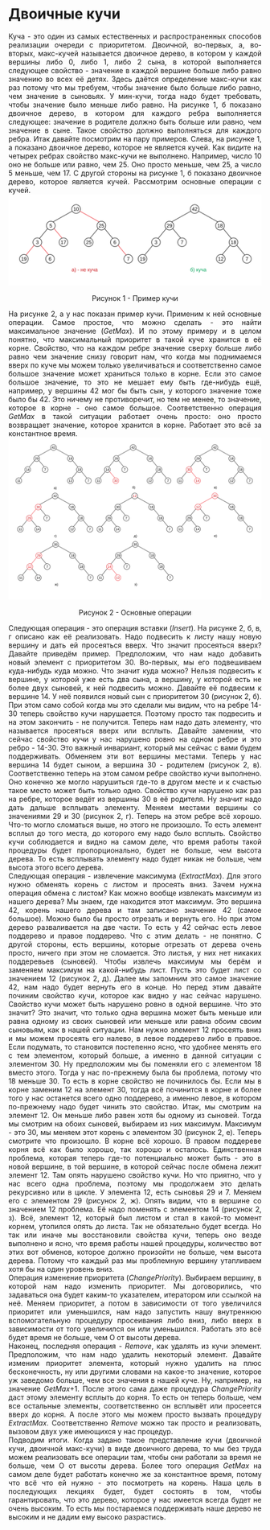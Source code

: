 <h1>Двоичные кучи</h1>
<div align="justify">
Куча - это один из самых естественных и распространенных способов реализации очереди с приоритетом. 
Двоичной, во-первых, а, во-вторых, макс-кучей называется двоичное дерево, в котором у каждой вершины 
либо 0, либо 1, либо 2 сына, в которой выполняется следующее свойство - значение в каждой вершине больше
либо равно значению во всех её детях. Здесь даётся определение макс-кучи как раз потому что мы требуем, 
чтобы значение было больше либо равно, чем значение в сыновьях. У мин-кучи, тогда надо будет требовать, чтобы 
значение было меньше либо равно. На рисунке 1, б показано двоичное дерево, в котором для каждого ребра выполняется
следующее: значение в родителе должно быть больше или равно, чем значение в сыне. Такое свойство должно 
выполняться для каждого ребра. Итак давайте посмотрим на пару примеров. Слева, на рисунке 1, а показано 
двоичное дерево, которое не является кучей. Как видите на четырех ребрах свойство макс-кучи не выполнено. 
Например, число 10 оно не больше или равно, чем 25. Оно просто меньше, чем 25, а число 5 меньше, чем 17. 
С другой стороны на рисунке 1, б показано двоичное дерево, которое является кучей. Рассмотрим основные 
операции с кучей.
<div align="center">
<img src="/images/heaps/image1.svg" alt="Пример кучи" />
<p>Рисунок 1 - Пример кучи</p>
</div>
</div>
<div align="justify">
На рисунке 2, а у нас показан пример кучи. Применим к ней основные операции. Самое простое, что можно сделать - это 
найти максимальное значение (<em>GetMax</em>). И по этому примеру и в целом понятно, что максимальный приоритет в такой куче хранится в 
её корне. Свойство, что на каждом ребре значение сверху больше либо равно чем значение снизу говорит нам, что когда мы
поднимаемся вверх по куче мы можем только увеличиваться и соответственно самое большое значение может храниться только 
в корне. Если это самое большое значение, то это не мешает ему быть где-нибудь ещё, например, у вершины 42 мог бы быть 
сын, у которого значение тоже было бы 42. Это ничему не противоречит, но тем не менее, то значение, которое в корне - оно 
самое большое. Соответственно операция <em>GetMax</em> в такой ситуации работает очень просто: оно просто возвращает значение, 
которое хранится в корне. Работает это всё за константное время.
</div>
<div align="center">
<img src="/images/heaps/image2.svg" alt="Пример кучи" />
<p>Рисунок 2 - Основные операции</p>
</div>
<div align="justify">
Следующая операция - это операция вставки (<em>Insert</em>). На рисунке 2, б, в, г описано как её реализовать. Надо подвесить к листу 
нашу новую вершину и дать ей просеяться вверх. Что значит просеяться вверх? Давайте приведём пример. Предположим, что 
нам надо добавить новый элемент с приоритетом 30. Во-первых, мы его подвешиваем куда-нибудь куда можно. Что значит 
куда можно? Нельзя подвесить к вершине, у которой уже есть два сына, а вершину, у которой есть не более двух 
сыновей, к ней подвесить можно. Давайте её подвесим к вершине 14. У неё появился новый сын с приоритетом 30 (рисунок 2, б). При 
этом само собой когда мы это сделали мы видим, что на ребре 14-30 теперь свойство кучи нарушается. Поэтому просто 
так подвесить и на этом закончить - не получится. Теперь нам надо дать элементу, что называется просеяться вверх 
или всплыть. Давайте заменим, что сейчас свойство кучи у нас нарушено ровно на одном ребре и это ребро - 14-30. 
Это важный инвариант, который мы сейчас с вами будем поддерживать. Обменяем эти вот вершины местами. Теперь у нас 
вершина 14 будет сыном, а вершина 30 - родителем (рисунок 2, в). Соответственно теперь на этом самом ребре свойство 
кучи выполнено. Оно конечно же могло нарушиться где-то в другом месте и к счастью такое место может быть только одно. 
Свойство кучи нарушено как раз на ребре, которое ведёт из вершины 30 в её родителя. Ну значит надо дать дальше всплывать 
элементу. Меняем местами вершины со значениями 29 и 30 (рисунок 2, г). Теперь на этом ребре всё хорошо. Что-то могло 
сломаться выше, но этого не произошло. То есть элемент всплыл до того места, до которого ему надо было всплыть. Свойство 
кучи соблюдается и видно на самом деле, что время работы такой процедуры будет пропорционально, будет не больше, чем 
высота дерева. То есть всплывать элементу надо будет никак не больше, чем высота этого всего дерева.
</div>
<div align="justify">
Следующая операция - извлечение максимума (<em>ExtractMax</em>). Для этого нужно обменять корень с листом и просеять вниз. Зачем 
нужна операция обмена с листом? Как можно вообще извлекать максимум из нашего дерева? Мы знаем, где находится этот 
максимум. Это вершина 42, корень нашего дерева и там записано значение 42 (самое большое). Можно было бы просто 
отрезать и вернуть его. Но при этом дерево разваливается на две части. То есть у 42 сейчас есть левое 
поддерево и правое поддерево. Что с этим делать - не понятно. С другой стороны, есть вершины, которые отрезать от 
дерева очень просто, ничего при этом не сломается. Это листья, у них нет никаких поддеревьев (сыновей). Чтобы извлечь 
максимум мы берём и заменяем максимум на какой-нибудь лист. Пусть это будет лист со значением 12 (рисунок 2, д). 
Далее мы запомним это самое значение 42, нам надо будет вернуть его в конце. Но перед этим давайте починим 
свойство кучи, которое как видно у нас сейчас нарушено. Свойство кучи может быть нарушено ровно в одной вершине. 
Что это значит? Это значит, что только одна вершина может быть меньше или равна одному из своих сыновей или меньше или равна обоим 
своим сыновьям, как в нашей ситуации. Нам нужно элемент 12 просеять вниз и мы можем просеять его налево, в левое поддерево 
либо в правое. Если подумать, то становится постепенно ясно, что удобнее менять его с тем элементом, который больше, а 
именно в данной ситуации с элементом 30. Ну предположим мы бы поменяли его с элементом 18 вместо этого. Тогда у нас 
по-прежнему была бы проблема, потому что 18 меньше 30. То есть в корне свойство не починилось бы. Если мы в корне 
заменим 12 на элемент 30, тогда всё починится в корне и более того у нас останется всего одно поддерево, а именно 
левое, в котором по-прежнему надо будет чинить это свойство. Итак, мы смотрим на элемент 12. Он меньше либо равен хотя 
бы одному из сыновей. Тогда мы смотрим на обоих сыновей, выбираем из них максимум. Максимум - это 30, мы меняем этот 
корень с элементом 30 (рисунок 2, е). Теперь смотрите что произошло. В корне всё хорошо. В правом поддереве корня всё как было 
хорошо, так хорошо и осталось. Единственная проблема, которая теперь где-то потенциально может быть - это в новой 
вершине, в той вершине, в которой сейчас после обмена лежит элемент 12. Там опять нарушено свойство кучи. Но что 
приятно, что у нас всего одна проблема, поэтому мы продолжаем это делать рекурсивно или в цикле. У элемента 12, 
есть сыновья 29 и 7. Меняем его с элементом 29 (рисунок 2, ж). Опять видим, что в вершине со значением 12 проблема. Её надо 
поменять с элементом 14 (рисунок 2, з). Всё, элемент 12, который был листом и стал в какой-то момент корнем, утопился опять до 
листа. Так не обязательно будет всегда. Но так или иначе мы восстановили свойства кучи, теперь оно везде выполнено и 
ясно, что время работы нашей процедуры, количество вот этих вот обменов, которое должно произойти не 
больше, чем высота дерева. Потому что каждый раз мы проблемную вершину утапливаем хотя бы на один уровень вниз.
</div>
<div align="justify">
Операция изменение приоритета (<em>ChangePriority</em>). Выбираем вершину, в которой нам надо изменить приоритет. Мы договорились, 
что задаваться она будет каким-то указателем, итератором или ссылкой на неё. Меняем приоритет, а потом в зависимости от 
того увеличился приоритет или уменьшился, нам надо запустить нашу внутреннюю вспомогательную процедуру просеивания 
либо вниз, либо вверх в зависимости от того увеличился он или уменьшился. Работать это всё будет время не больше, чем 
О от высоты дерева.
</div>
<div align="justify">
Наконец, последняя операция - <em>Remove</em>, как удалять из кучи элемент. Предположим, что нам надо удалить некоторый 
элемент. Давайте изменим приоритет элемента, который нужно удалить на плюс бесконечность, ну или другими словами на 
какое-то значение, которое уж заведомо больше, чем все значения в нашей куче. Ну, например, на значение <em>GetMax</em>+1. 
После этого сама даже процедура <em>ChangePriority</em> даст этому элементу всплыть до корня. То есть он теперь больше, чем все 
остальные элементы, соответственно он всплывёт или просеется вверх до корня. А после этого мы можем просто вызвать 
процедуру <em>ExtractMax</em>. Соответственно <em>Remove</em> можно так просто и реализовать, вызовом двух уже имеющихся 
у нас процедур.
</div>
<div align="justify">
Подводим итоги. Когда задано такое представление кучи (двоичной кучи, двоичной макс-кучи) в виде двоичного дерева, 
то мы без труда можем реализовать все операции там, чтобы они работали за время не больше, чем О от высоты дерева. 
Более того операция <em>GetMax</em> на самом деле будет работать конечно же за константное время, потому что всё что ей нужно - это 
посмотреть на корень. Наша цель в последующих лекциях будет, будет состоять в том, чтобы гарантировать, что это 
дерево, которое у нас имеется всегда будет не очень высоким. То есть мы постараемся поддерживать наше дерево не высоким 
и не дадим ему высоко разрастись.
</div>